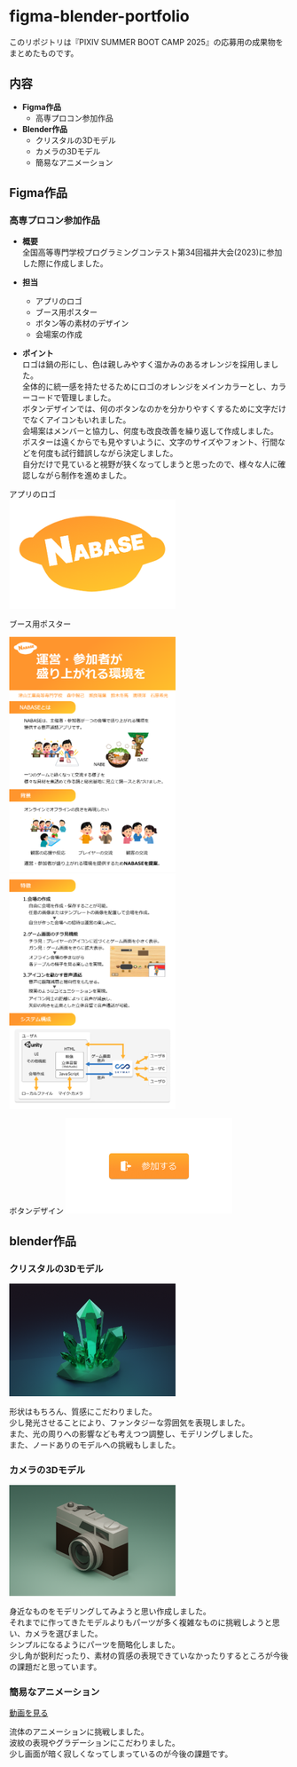 # figma-blender-portfolio
このリポジトリは『PIXIV SUMMER BOOT CAMP 2025』の応募用の成果物をまとめたものです。
## 内容
- **Figma作品**
  - 高専プロコン参加作品
- **Blender作品**
  - クリスタルの3Dモデル
  - カメラの3Dモデル
  - 簡易なアニメーション

## Figma作品
### 高専プロコン参加作品
- **概要**  
全国高等専門学校プログラミングコンテスト第34回福井大会(2023)に参加した際に作成しました。

- **担当**
  - アプリのロゴ
  - ブース用ポスター
  - ボタン等の素材のデザイン
  - 会場案の作成
 
- **ポイント**  
  ロゴは鍋の形にし、色は親しみやすく温かみのあるオレンジを採用しました。  
  全体的に統一感を持たせるためにロゴのオレンジをメインカラーとし、カラーコードで管理しました。  
  ボタンデザインでは、何のボタンなのかを分かりやすくするために文字だけでなくアイコンもいれました。  
  会場案はメンバーと協力し、何度も改良改善を繰り返して作成しました。  
  ポスターは遠くからでも見やすいように、文字のサイズやフォント、行間などを何度も試行錯誤しながら決定しました。  
  自分だけで見ていると視野が狭くなってしまうと思ったので、様々な人に確認しながら制作を進めました。
    
アプリのロゴ  
<img src="NABASE_logo.png" alt="アプリのロゴ" width="300px">

ブース用ポスター
<p>
  <img src="ポスター１.png" width="300px">
  <img src="ポスター２.png" width="300px">
</p>
ボタンデザイン
<img src="参加ボタン.png" alt="ボタンデザイン" width="300px">

## blender作品
### クリスタルの3Dモデル
<img src="crystal_blender.png" width="300px">

形状はもちろん、質感にこだわりました。  
少し発光させることにより、ファンタジーな雰囲気を表現しました。  
また、光の周りへの影響なども考えつつ調整し、モデリングしました。  
また、ノードありのモデルへの挑戦もしました。  

### カメラの3Dモデル
<img src="camera_blender.png" width="300px">

身近なものをモデリングしてみようと思い作成しました。  
それまでに作ってきたモデルよりもパーツが多く複雑なものに挑戦しようと思い、カメラを選びました。  
シンプルになるようにパーツを簡略化しました。  
少し角が鋭利だったり、素材の質感の表現できていなかったりするところが今後の課題だと思っています。

### 簡易なアニメーション
[動画を見る](drink_animation_blender.mp4)

流体のアニメーションに挑戦しました。  
波紋の表現やグラデーションにこだわりました。  
少し画面が暗く寂しくなってしまっているのが今後の課題です。



